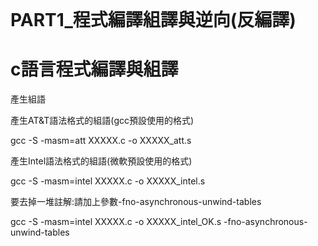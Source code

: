 <br />

# PART1_程式編譯組譯與逆向(反編譯)
# c語言程式編譯與組譯

產生組語

產生AT&T語法格式的組語(gcc預設使用的格式)



gcc -S -masm=att XXXXX.c -o XXXXX_att.s


產生Intel語法格式的組語(微軟預設使用的格式)

gcc -S -masm=intel XXXXX.c -o XXXXX_intel.s

要去掉一堆註解:請加上參數-fno-asynchronous-unwind-tables

gcc -S -masm=intel XXXXX.c -o XXXXX_intel_OK.s -fno-asynchronous-unwind-tables
